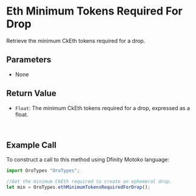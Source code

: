 # Eth Minimum Tokens Required For Drop

Retrieve the minimum CkEth tokens required for a drop.

## Parameters

- None

## Return Value

- `Float`: The minimum CkEth tokens required for a drop, expressed as a float.

&nbsp;

## Example Call

To construct a call to this method using Dfinity Motoko language:

```Javascript
import OroTypes "OroTypes";

//Get the minimum CkEth required to create an ephemeral drop.
let min = OroTypes.ethMinimumTokensRequiredForDrop();
```